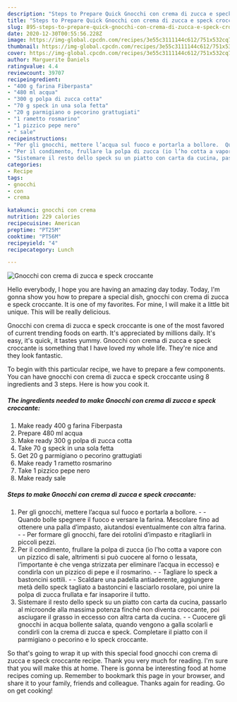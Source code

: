 ```yaml
---
description: "Steps to Prepare Quick Gnocchi con crema di zucca e speck croccante"
title: "Steps to Prepare Quick Gnocchi con crema di zucca e speck croccante"
slug: 895-steps-to-prepare-quick-gnocchi-con-crema-di-zucca-e-speck-croccante
date: 2020-12-30T00:55:56.228Z
image: https://img-global.cpcdn.com/recipes/3e55c3111144c612/751x532cq70/gnocchi-con-crema-di-zucca-e-speck-croccante-recipe-main-photo.jpg
thumbnail: https://img-global.cpcdn.com/recipes/3e55c3111144c612/751x532cq70/gnocchi-con-crema-di-zucca-e-speck-croccante-recipe-main-photo.jpg
cover: https://img-global.cpcdn.com/recipes/3e55c3111144c612/751x532cq70/gnocchi-con-crema-di-zucca-e-speck-croccante-recipe-main-photo.jpg
author: Marguerite Daniels
ratingvalue: 4.4
reviewcount: 39707
recipeingredient:
- "400 g farina Fiberpasta"
- "480 ml acqua"
- "300 g polpa di zucca cotta"
- "70 g speck in una sola fetta"
- "20 g parmigiano o pecorino grattugiati"
- "1 rametto rosmarino"
- "1 pizzico pepe nero"
- " sale"
recipeinstructions:
- "Per gli gnocchi, mettere l’acqua sul fuoco e portarla a bollore.  Quando bolle spegnere il fuoco e versare la farina. Mescolare fino ad ottenere una palla d’impasto, aiutandosi eventualmente con altra farina.  Per formare gli gnocchi, fare dei rotolini d’impasto e ritagliarli in piccoli pezzi."
- "Per il condimento, frullare la polpa di zucca (io l’ho cotta a vapore con un pizzico di sale, altrimenti si può cuocere al forno o lessata, l’importante è che venga strizzata per eliminare l’acqua in eccesso) e condirla con un pizzico di pepe e il rosmarino.  Tagliare lo speck a bastoncini sottili.  Scaldare una padella antiaderente, aggiungere metà dello speck tagliato a bastoncini e lasciarlo rosolare, poi unire la polpa di zucca frullata e far insaporire il tutto."
- "Sistemare il resto dello speck su un piatto con carta da cucina, passarlo al microonde alla massima potenza finché non diventa croccante, poi asciugare il grasso in eccesso con altra carta da cucina.  Cuocere gli gnocchi in acqua bollente salata, quando vengono a galla scolarli e condirli con la crema di zucca e speck. Completare il piatto con il parmigiano o pecorino e lo speck croccante."
categories:
- Recipe
tags:
- gnocchi
- con
- crema

katakunci: gnocchi con crema 
nutrition: 229 calories
recipecuisine: American
preptime: "PT25M"
cooktime: "PT56M"
recipeyield: "4"
recipecategory: Lunch

---
```



![Gnocchi con crema di zucca e speck croccante](https://img-global.cpcdn.com/recipes/3e55c3111144c612/751x532cq70/gnocchi-con-crema-di-zucca-e-speck-croccante-recipe-main-photo.jpg)

Hello everybody, I hope you are having an amazing day today. Today, I'm gonna show you how to prepare a special dish, gnocchi con crema di zucca e speck croccante. It is one of my favorites. For mine, I will make it a little bit unique. This will be really delicious.



Gnocchi con crema di zucca e speck croccante is one of the most favored of current trending foods on earth. It's appreciated by millions daily. It's easy, it's quick, it tastes yummy. Gnocchi con crema di zucca e speck croccante is something that I have loved my whole life. They're nice and they look fantastic.


To begin with this particular recipe, we have to prepare a few components. You can have gnocchi con crema di zucca e speck croccante using 8 ingredients and 3 steps. Here is how you cook it.

<!--inarticleads1-->

##### The ingredients needed to make Gnocchi con crema di zucca e speck croccante:

1. Make ready 400 g farina Fiberpasta
1. Prepare 480 ml acqua
1. Make ready 300 g polpa di zucca cotta
1. Take 70 g speck in una sola fetta
1. Get 20 g parmigiano o pecorino grattugiati
1. Make ready 1 rametto rosmarino
1. Take 1 pizzico pepe nero
1. Make ready  sale




<!--inarticleads2-->

##### Steps to make Gnocchi con crema di zucca e speck croccante:

1. Per gli gnocchi, mettere l’acqua sul fuoco e portarla a bollore. -  - Quando bolle spegnere il fuoco e versare la farina. Mescolare fino ad ottenere una palla d’impasto, aiutandosi eventualmente con altra farina. -  - Per formare gli gnocchi, fare dei rotolini d’impasto e ritagliarli in piccoli pezzi.
1. Per il condimento, frullare la polpa di zucca (io l’ho cotta a vapore con un pizzico di sale, altrimenti si può cuocere al forno o lessata, l’importante è che venga strizzata per eliminare l’acqua in eccesso) e condirla con un pizzico di pepe e il rosmarino. -  - Tagliare lo speck a bastoncini sottili. -  - Scaldare una padella antiaderente, aggiungere metà dello speck tagliato a bastoncini e lasciarlo rosolare, poi unire la polpa di zucca frullata e far insaporire il tutto.
1. Sistemare il resto dello speck su un piatto con carta da cucina, passarlo al microonde alla massima potenza finché non diventa croccante, poi asciugare il grasso in eccesso con altra carta da cucina. -  - Cuocere gli gnocchi in acqua bollente salata, quando vengono a galla scolarli e condirli con la crema di zucca e speck. Completare il piatto con il parmigiano o pecorino e lo speck croccante.




So that's going to wrap it up with this special food gnocchi con crema di zucca e speck croccante recipe. Thank you very much for reading. I'm sure that you will make this at home. There is gonna be interesting food at home recipes coming up. Remember to bookmark this page in your browser, and share it to your family, friends and colleague. Thanks again for reading. Go on get cooking!
